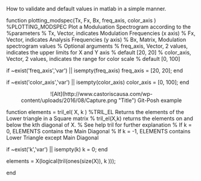 How to validate and default values in matlab in a simple manner.


function plotting_modspec(Tx, Fx, Bx, freq_axis, color_axis )
%PLOTTING_MODSPEC Plot a Moduluation Spectrogram according to the
%parameters
% Tx, Vector, indicates Modulation Frequencies (x axis)
% Fx, Vector, indicates Analysis Frequencies (y axis)
% Bx, Matrix, Modulation spectrogram values
% Optional arguments
% freq_axis, Vector, 2 values, indicates the upper limits for X and Y axis
%            default [20, 20]
% color_axis, Vector, 2 values, indicates the range for color scale
%             default [0, 100]

if ~exist('freq_axis','var') || isempty(freq_axis)
    freq_axis = [20, 20];
end

if ~exist('color_axis','var') || isempty(color_axis)
    color_axis = [0, 100];
end

<center>
![Alt](http://www.castoriscausa.com/wp-content/uploads/2016/08/Capture.png "Title")
Git-Posh example</center>


function elements = tril_el( X, k )
%TRIL_EL Returns the elements of the Lower triangle in a Square matrix
%   tril_el(X,k) returns the elements on and below the kth diagonal of X.
%   See help tril for further explanation
%   If k = 0, ELEMENTS contains the Main Diagonal
%   If k = -1, ELEMENTS contains Lower Triangle except Main Diagonal

if ~exist('k','var') || isempty(k)
    k = 0;
end

elements =   X(logical(tril(ones(size(X)), k )));

end